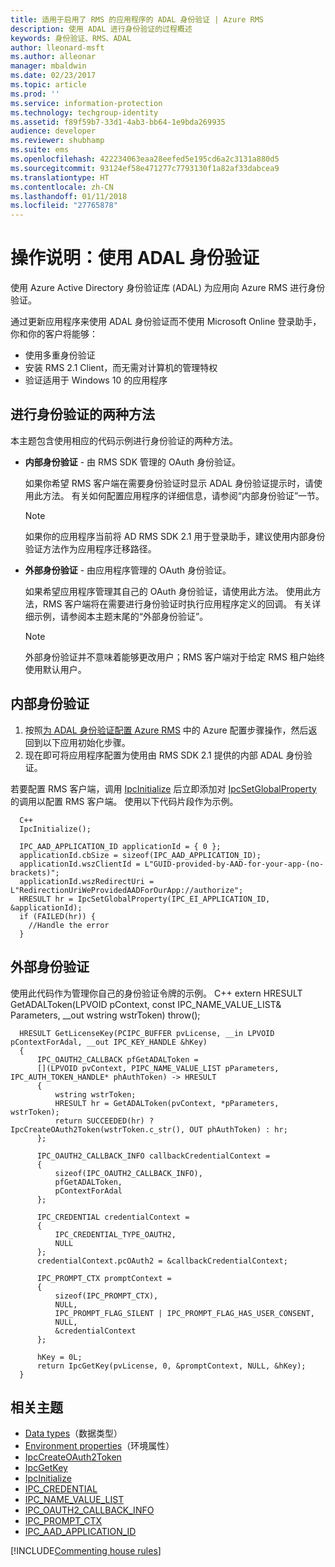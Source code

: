 ```yaml
---
title: 适用于启用了 RMS 的应用程序的 ADAL 身份验证 | Azure RMS
description: 使用 ADAL 进行身份验证的过程概述
keywords: 身份验证、RMS、ADAL
author: lleonard-msft
ms.author: alleonar
manager: mbaldwin
ms.date: 02/23/2017
ms.topic: article
ms.prod: ''
ms.service: information-protection
ms.technology: techgroup-identity
ms.assetid: f89f59b7-33d1-4ab3-bb64-1e9bda269935
audience: developer
ms.reviewer: shubhamp
ms.suite: ems
ms.openlocfilehash: 422234063eaa28eefed5e195cd6a2c3131a880d5
ms.sourcegitcommit: 93124ef58e471277c7793130f1a82af33dabcea9
ms.translationtype: HT
ms.contentlocale: zh-CN
ms.lasthandoff: 01/11/2018
ms.locfileid: "27765878"
---
```

# <a name="how-to-use-adal-authentication"></a>操作说明：使用 ADAL 身份验证

使用 Azure Active Directory 身份验证库 (ADAL) 为应用向 Azure RMS 进行身份验证。

通过更新应用程序来使用 ADAL 身份验证而不使用 Microsoft Online 登录助手，你和你的客户将能够：

- 使用多重身份验证
- 安装 RMS 2.1 Client，而无需对计算机的管理特权
- 验证适用于 Windows 10 的应用程序

## <a name="two-approaches-to-authentication"></a>进行身份验证的两种方法

本主题包含使用相应的代码示例进行身份验证的两种方法。

- **内部身份验证** - 由 RMS SDK 管理的 OAuth 身份验证。

  如果你希望 RMS 客户端在需要身份验证时显示 ADAL 身份验证提示时，请使用此方法。 有关如何配置应用程序的详细信息，请参阅“内部身份验证”一节。

  > [!Note]
  > 如果你的应用程序当前将 AD RMS SDK 2.1 用于登录助手，建议使用内部身份验证方法作为应用程序迁移路径。

- **外部身份验证** - 由应用程序管理的 OAuth 身份验证。

  如果希望应用程序管理其自己的 OAuth 身份验证，请使用此方法。 使用此方法，RMS 客户端将在需要进行身份验证时执行应用程序定义的回调。 有关详细示例，请参阅本主题末尾的“外部身份验证”。

  > [!Note]
  > 外部身份验证并不意味着能够更改用户；RMS 客户端对于给定 RMS 租户始终使用默认用户。

## <a name="internal-authentication"></a>内部身份验证

1. 按照[为 ADAL 身份验证配置 Azure RMS](adal-auth.md) 中的 Azure 配置步骤操作，然后返回到以下应用初始化步骤。
2. 现在即可将应用程序配置为使用由 RMS SDK 2.1 提供的内部 ADAL 身份验证。

若要配置 RMS 客户端，调用 [IpcInitialize](https://msdn.microsoft.com/library/jj127295.aspx) 后立即添加对 [IpcSetGlobalProperty](https://msdn.microsoft.com/library/hh535270.aspx) 的调用以配置 RMS 客户端。 使用以下代码片段作为示例。

      C++
      IpcInitialize();

      IPC_AAD_APPLICATION_ID applicationId = { 0 };
      applicationId.cbSize = sizeof(IPC_AAD_APPLICATION_ID);
      applicationId.wszClientId = L"GUID-provided-by-AAD-for-your-app-(no-brackets)";
      applicationId.wszRedirectUri = L"RedirectionUriWeProvidedAADForOurApp://authorize";
      HRESULT hr = IpcSetGlobalProperty(IPC_EI_APPLICATION_ID, &applicationId);
      if (FAILED(hr)) {
        //Handle the error
      }

## <a name="external-authentication"></a>外部身份验证

使用此代码作为管理你自己的身份验证令牌的示例。
C++ extern HRESULT GetADALToken(LPVOID pContext, const IPC_NAME_VALUE_LIST& Parameters, __out wstring wstrToken) throw();

      HRESULT GetLicenseKey(PCIPC_BUFFER pvLicense, __in LPVOID pContextForAdal, __out IPC_KEY_HANDLE &hKey)
      {
          IPC_OAUTH2_CALLBACK pfGetADALToken =
          [](LPVOID pvContext, PIPC_NAME_VALUE_LIST pParameters, IPC_AUTH_TOKEN_HANDLE* phAuthToken) -> HRESULT
          {
              wstring wstrToken;
              HRESULT hr = GetADALToken(pvContext, *pParameters, wstrToken);
              return SUCCEEDED(hr) ? IpcCreateOAuth2Token(wstrToken.c_str(), OUT phAuthToken) : hr;
          };

          IPC_OAUTH2_CALLBACK_INFO callbackCredentialContext =
          {
              sizeof(IPC_OAUTH2_CALLBACK_INFO),
              pfGetADALToken,
              pContextForAdal
          };

          IPC_CREDENTIAL credentialContext =
          {
              IPC_CREDENTIAL_TYPE_OAUTH2,
              NULL
          };
          credentialContext.pcOAuth2 = &callbackCredentialContext;

          IPC_PROMPT_CTX promptContext =
          {
              sizeof(IPC_PROMPT_CTX),
              NULL,
              IPC_PROMPT_FLAG_SILENT | IPC_PROMPT_FLAG_HAS_USER_CONSENT,
              NULL,
              &credentialContext
          };

          hKey = 0L;
          return IpcGetKey(pvLicense, 0, &promptContext, NULL, &hKey);
      }

## <a name="related-topics"></a>相关主题

- [Data types](https://msdn.microsoft.com/library/hh535288.aspx)（数据类型）
- [Environment properties](https://msdn.microsoft.com/library/hh535247.aspx)（环境属性）
- [IpcCreateOAuth2Token](https://msdn.microsoft.com/library/mt661866.aspx)
- [IpcGetKey](https://msdn.microsoft.com/library/hh535263.aspx)
- [IpcInitialize](https://msdn.microsoft.com/library/jj127295.aspx)
- [IPC_CREDENTIAL](https://msdn.microsoft.com/library/hh535275.aspx)
- [IPC_NAME_VALUE_LIST](https://msdn.microsoft.com/library/hh535277.aspx)
- [IPC_OAUTH2_CALLBACK_INFO](https://msdn.microsoft.com/library/mt661868.aspx)
- [IPC_PROMPT_CTX](https://msdn.microsoft.com/library/hh535278.aspx)
- [IPC_AAD_APPLICATION_ID](https://msdn.microsoft.com/library/mt661867.aspx)

[!INCLUDE[Commenting house rules](../includes/houserules.md)]